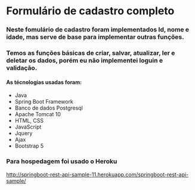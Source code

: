# Formulário de cadastro completo  
### Neste fomulário de cadastro foram implementados Id, nome e idade, mas serve de base para implementar outras funções.
### Temos as funções básicas de criar, salvar, atualizar, ler e deletar os dados, porém eu não implementei loguin e validação.

#### As técnologias usadas foram:
* Java
* Spring Boot Framework
* Banco de dados Postgresql
* Apache Tomcat 10
* HTML, CSS
* JavaScript
* Jquery
* Ajax
* Bootstrap 5

### Para hospedagem foi usado o Heroku
http://springboot-rest-api-sample-11.herokuapp.com/springboot-rest-api-sample/
